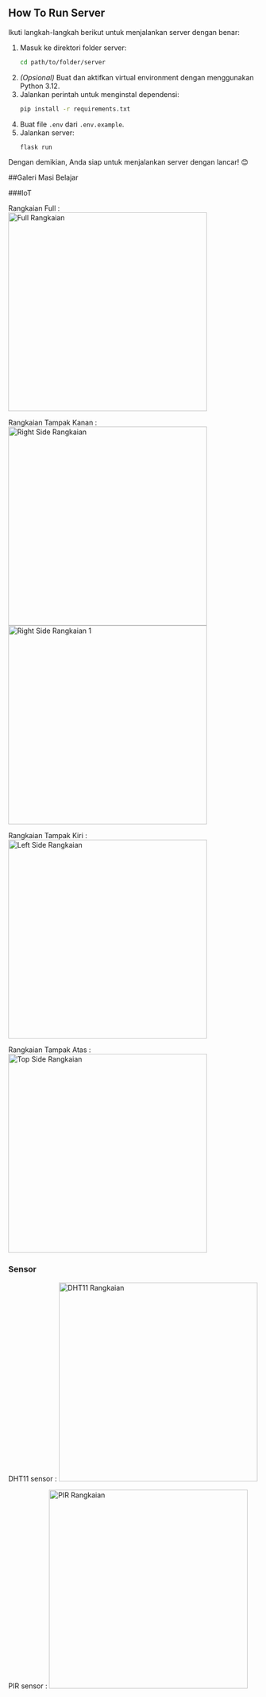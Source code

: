 ## How To Run Server

Ikuti langkah-langkah berikut untuk menjalankan server dengan benar:

1. Masuk ke direktori folder server:
   ```sh
   cd path/to/folder/server
   ```
2. *(Opsional)* Buat dan aktifkan virtual environment dengan menggunakan Python 3.12.
3. Jalankan perintah untuk menginstal dependensi:
   ```sh
   pip install -r requirements.txt
   ```
4. Buat file `.env` dari `.env.example`.
5. Jalankan server:
   ```sh
   flask run
   ```

Dengan demikian, Anda siap untuk menjalankan server dengan lancar! 😊


##Galeri Masi Belajar


###IoT

Rangkaian Full :
<img src="data/images/iot/Rangkaian%20Full.png" alt="Full Rangkaian" width="400">

Rangkaian Tampak Kanan :
<img src="data/images/iot/Tampak%20Kanan.png" alt="Right Side Rangkaian" width="400">
<img src="data/images/iot/Tampak%20Kanan-1.png" alt="Right Side Rangkaian 1" width="400">

Rangkaian Tampak Kiri :
<img src="data/images/iot/Tampak%20Kiri.png" alt="Left Side Rangkaian" width="400">

Rangkaian Tampak Atas :
<img src="data/images/iot/Top%20View%20Motherboard%20ESP32.png" alt="Top Side Rangkaian" width="400">

### Sensor
DHT11 sensor :
<img src="data/images/iot/DHT11.png" alt="DHT11 Rangkaian" width="400">

PIR sensor :
<img src="data/images/iot/PIR.png" alt="PIR Rangkaian" width="400">



